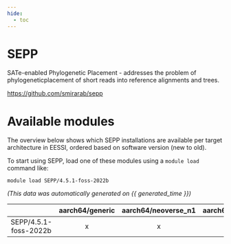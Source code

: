 ```yaml
---
hide:
  - toc
---
```


SEPP
====


SATe-enabled Phylogenetic Placement - addresses the problem of phylogeneticplacement of short reads into reference alignments and trees.

https://github.com/smirarab/sepp
# Available modules


The overview below shows which SEPP installations are available per target architecture in EESSI, ordered based on software version (new to old).

To start using SEPP, load one of these modules using a `module load` command like:

```shell
module load SEPP/4.5.1-foss-2022b
```

*(This data was automatically generated on {{ generated_time }})*  

| |aarch64/generic|aarch64/neoverse_n1|aarch64/neoverse_v1|x86_64/generic|x86_64/amd/zen2|x86_64/amd/zen3|x86_64/amd/zen4|x86_64/intel/haswell|x86_64/intel/skylake_avx512|
| :---: | :---: | :---: | :---: | :---: | :---: | :---: | :---: | :---: | :---: |
|SEPP/4.5.1-foss-2022b|x|x|x|x|x|x|-|x|x|
